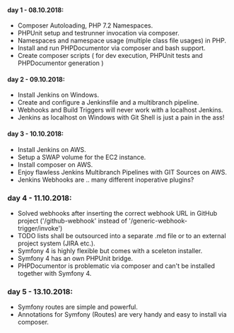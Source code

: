 
#### day 1 - 08.10.2018:
- Composer Autoloading, PHP 7.2 Namespaces.
- PHPUnit setup and testrunner invocation via composer.
- Namespaces and namespace usage (multiple class file usages) in PHP.
- Install and run PHPDocumentor via composer and bash support.
- Create composer scripts ( for dev execution, PHPUnit tests and PHPDocumentor generation )

#### day 2 - 09.10.2018:
- Install Jenkins on Windows.
- Create and configure a Jenkinsfile and a multibranch pipeline.
- Webhooks and Build Triggers will never work with a localhost Jenkins.
- Jenkins as localhost on Windows with Git Shell is just a pain in the ass!

#### day 3 - 10.10.2018: 
- Install Jenkins on AWS.
- Setup a SWAP volume for the EC2 instance.
- Install composer on AWS.
- Enjoy flawless Jenkins Multibranch Pipelines with GIT Sources on AWS.
- Jenkins Webhooks are .. many different inoperative plugins?

### day 4 - 11.10.2018:
- Solved webhooks after inserting the correct webhook URL in GitHub project
  ('/github-webhook' instead of '/generic-webhook-trigger/invoke')
- TODO lists shall be outsourced into a separate .md file or to an external project system (JIRA etc.).
- Symfony 4 is highly flexible but comes with a sceleton installer.
- Symfony 4 has an own PHPUnit bridge.
- PHPDocumentor is problematic via composer and can't be installed together with Symfony 4.

### day 5 - 13.10.2018:
- Symfony routes are simple and powerful.
- Annotations for Symfony (Routes) are very handy and easy to install via composer.
